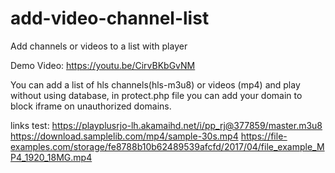 # add-video-channel-list
Add channels or videos to a list with player

Demo Video: https://youtu.be/CirvBKbGvNM

You can add a list of hls channels(hls-m3u8) or videos (mp4) and play without using database, in protect.php file you can add your domain to block iframe on unauthorized domains.

links test:
https://playplusrjo-lh.akamaihd.net/i/pp_rj@377859/master.m3u8
https://download.samplelib.com/mp4/sample-30s.mp4
https://file-examples.com/storage/fe8788b10b62489539afcfd/2017/04/file_example_MP4_1920_18MG.mp4
